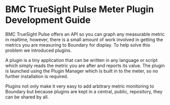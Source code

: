 BMC TrueSight Pulse Meter Plugin Development Guide
==================================================

BMC TrueSight Pulse offers an API so you can graph any measurable metric in realtime, however, there is a small amount of work involved in getting the metrics you are measuring to Boundary for display. To help solve this problem we introduced plugins.

A plugin is a tiny application that can be written in any language or script which simply reads the metric you are after and reports its value. The plugin is launched using the Plugin Manager which is built in to the meter, so no further installation is required.

Plugins not only make it very easy to add arbitrary metric monitoring to Boundary but because plugins are kept in a central, public, repository, they can be shared by all.

